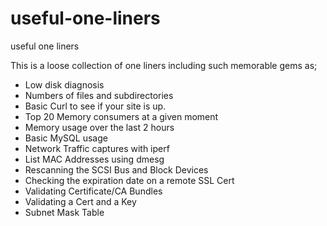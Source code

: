 # useful-one-liners
useful one liners

This is a loose collection of one liners including such memorable gems as;
 - Low disk diagnosis
 - Numbers of files and subdirectories
 - Basic Curl to see if your site is up.
 - Top 20 Memory consumers at a given moment
 - Memory usage over the last 2 hours
 - Basic MySQL usage
 - Network Traffic captures with iperf
 - List MAC Addresses using dmesg
 - Rescanning the SCSI Bus and Block Devices
 - Checking the expiration date on a remote SSL Cert
 - Validating Certificate/CA Bundles 
 - Validating a Cert and a Key
 - Subnet Mask Table
